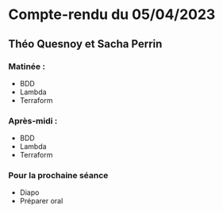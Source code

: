 # Compte-rendu du 05/04/2023
## Théo Quesnoy et Sacha Perrin

### Matinée :

- BDD
- Lambda
- Terraform

### Après-midi :

- BDD
- Lambda
- Terraform

### Pour la prochaine séance

- Diapo
- Préparer oral